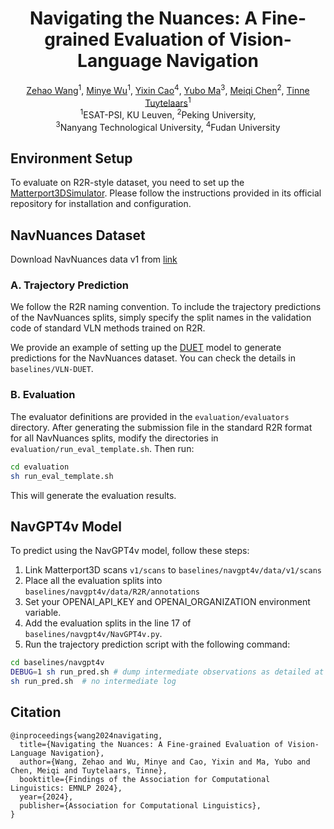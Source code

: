 <div align="center">

<h1>Navigating the Nuances: A Fine-grained Evaluation of Vision-Language Navigation</h1>

<div>
    <a href="https://homes.esat.kuleuven.be/~zwang" target="_blank">Zehao Wang</a><sup>1</sup>,
    <a href="https://wuminye.github.io/" target="_blank">Minye Wu</a><sup>1</sup>,
    <a href="https://sites.google.com/view/yixin-homepage" target="_blank">Yixin Cao</a><sup>4</sup>,
    <a href="https://mayubo2333.github.io" target="_blank">Yubo Ma</a><sup>3</sup>,
    <a href="https://chenmeiqii.github.io" target="_blank">Meiqi Chen</a><sup>2</sup>,
    <a href="https://www.esat.kuleuven.be/psi/TT" target="_blank">Tinne Tuytelaars</a><sup>1</sup> 
</div>
<sup>1</sup>ESAT-PSI, KU Leuven, <sup>2</sup>Peking University, <br> <sup>3</sup>Nanyang Technological University, <sup>4</sup>Fudan University
<br>

</div>

## Environment Setup

To evaluate on R2R-style dataset, you need to set up the [Matterport3DSimulator](https://github.com/peteanderson80/Matterport3DSimulator). Please follow the instructions provided in its official repository for installation and configuration.


## NavNuances Dataset

Download NavNuances data v1 from [link](https://drive.google.com/file/d/1rVy6n5UC5072dW3-x7XykYhFT-CueIL2/view?usp=sharing)

### A. Trajectory Prediction
We follow the R2R naming convention. To include the trajectory predictions of the NavNuances splits, simply specify the split names in the validation code of standard VLN methods trained on R2R.

We provide an example of setting up the [DUET](https://github.com/cshizhe/VLN-DUET)  model to generate predictions for the NavNuances dataset. You can check the details in ```baselines/VLN-DUET```.

### B. Evaluation
The evaluator definitions are provided in the ```evaluation/evaluators``` directory. After generating the submission file in the standard R2R format for all NavNuances splits, modify the directories in ```evaluation/run_eval_template.sh```. Then run:
```bash
cd evaluation
sh run_eval_template.sh
```
This will generate the evaluation results.

## NavGPT4v Model
To predict using the NavGPT4v model, follow these steps:
1. Link Matterport3D scans ```v1/scans``` to ```baselines/navgpt4v/data/v1/scans```
2. Place all the evaluation splits into ```baselines/navgpt4v/data/R2R/annotations```
3. Set your OPENAI_API_KEY and OPENAI_ORGANIZATION environment variable. 
4. Add the evaluation splits in the line 17 of ```baselines/navgpt4v/NavGPT4v.py```.
5. Run the trajectory prediction script with the following command:

```bash
cd baselines/navgpt4v
DEBUG=1 sh run_pred.sh # dump intermediate observations as detailed at line 339 of navgpt4v/LLMs/openai4v.py
sh run_pred.sh  # no intermediate log
```

## Citation
```
@inproceedings{wang2024navigating,
  title={Navigating the Nuances: A Fine-grained Evaluation of Vision-Language Navigation},
  author={Wang, Zehao and Wu, Minye and Cao, Yixin and Ma, Yubo and Chen, Meiqi and Tuytelaars, Tinne},
  booktitle={Findings of the Association for Computational Linguistics: EMNLP 2024},
  year={2024},
  publisher={Association for Computational Linguistics},
}
```
